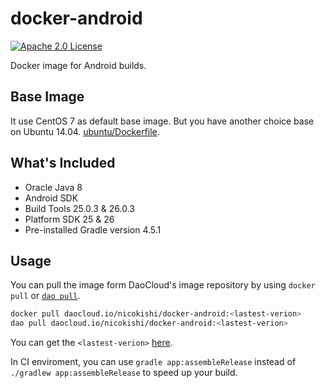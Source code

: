 # docker-android
[![Apache 2.0 License](https://img.shields.io/badge/license-Apache%202.0-blue.svg?style=flat)](http://www.apache.org/licenses/LICENSE-2.0.html)

Docker image for Android builds.

## Base Image

It use CentOS 7 as default base image. But you have another choice base on Ubuntu 14.04. [ubuntu/Dockerfile](ubuntu/Dockerfile).

## What's Included

- Oracle Java 8
- Android SDK
 - Build Tools 25.0.3 & 26.0.3
 - Platform SDK 25 & 26
- Pre-installed Gradle version 4.5.1

## Usage

You can pull the image form DaoCloud's image repository by using `docker pull` or [`dao pull`](https://dashboard.daocloud.io/mirror).

```sh
docker pull daocloud.io/nicokishi/docker-android:<lastest-verion>
dao pull daocloud.io/nicokishi/docker-android:<lastest-verion>
```

You can get the `<lastest-verion>` [here](https://dashboard.daocloud.io/packages/98ecf23a-8bd1-4135-a1c0-ac18b6d27ab1).

In CI enviroment, you can use `gradle app:assembleRelease` instead of `./gradlew app:assembleRelease` to speed up your build.